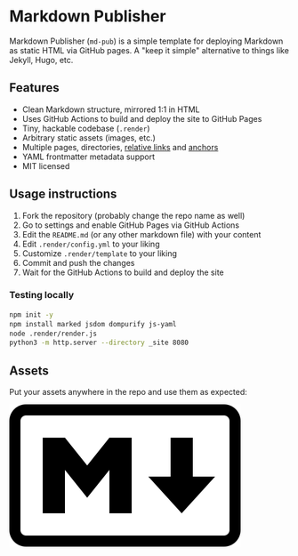 # Markdown Publisher

Markdown Publisher (`md-pub`) is a simple template for deploying Markdown as static HTML via GitHub pages. A "keep it simple" alternative to things like Jekyll, Hugo, etc.

## Features

- Clean Markdown structure, mirrored 1:1 in HTML
- Uses GitHub Actions to build and deploy the site to GitHub Pages
- Tiny, hackable codebase (`.render`)
- Arbitrary static assets (images, etc.)
- Multiple pages, directories, [relative links](./lorem) and [anchors](#usage-instructions)
- YAML frontmatter metadata support
- MIT licensed

## Usage instructions

1. Fork the repository (probably change the repo name as well)
1. Go to settings and enable GitHub Pages via GitHub Actions
1. Edit the `README.md` (or any other markdown file) with your content
1. Edit `.render/config.yml` to your liking
1. Customize `.render/template` to your liking
1. Commit and push the changes
1. Wait for the GitHub Actions to build and deploy the site

### Testing locally

```sh
npm init -y
npm install marked jsdom dompurify js-yaml
node .render/render.js
python3 -m http.server --directory _site 8080
```

## Assets

Put your assets anywhere in the repo and use them as expected:

![Markdown Publisher Logo](./markdown.svg)
